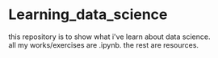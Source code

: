 # Learning_data_science
this repository is to show what i've learn about data science.  
all my works/exercises are .ipynb. the rest are resources.   
